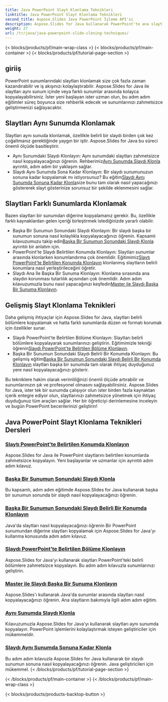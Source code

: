 ```yaml
---
title: Java PowerPoint Slayt Klonlama Teknikleri
linktitle: Java PowerPoint Slayt Klonlama Teknikleri
second_title: Aspose.Slides Java PowerPoint İşleme API'si
description: Aspose.Slides for Java kullanarak PowerPoint'te ana slayt klonlama. Slaytları aynı sunum içinde veya sunumlar arasında sorunsuz bir şekilde kopyalamayı öğrenin.
weight: 27
url: /tr/java/java-powerpoint-slide-cloning-techniques/
---
```


{< blocks/products/pf/main-wrap-class >}
{< blocks/products/pf/main-container >}
{< blocks/products/pf/tutorial-page-section >}

##  giriiş

PowerPoint sunumlarındaki slaytları klonlamak size çok fazla zaman kazandırabilir ve iş akışınızı kolaylaştırabilir. Aspose.Slides for Java ile slaytları aynı sunum içinde veya farklı sunumlar arasında kolayca kopyalayabilirsiniz. İster yeni başlayan ister uzman olun, bu adım adım eğitimler süreç boyunca size rehberlik edecek ve sunumlarınızı zahmetsizce geliştirmenizi sağlayacaktır.

## Slaytları Aynı Sunumda Klonlamak

Slaytları aynı sunuda klonlamak, özellikle belirli bir slaydı birden çok kez çoğaltmanız gerektiğinde yaygın bir iştir. Aspose.Slides for Java bu süreci önemli ölçüde basitleştirir.

-  Aynı Sunumdaki Slaydı Klonlayın: Aynı sunumdaki slaytları zahmetsizce nasıl kopyalayacağınızı öğrenin. Rehberimiz[Aynı Sunumda Slaydı Klonla](./clone-slide-within-same-presentation-powerpoint/) ayrıntılı, adım adım bir yaklaşım sağlar.
-  Slaydı Aynı Sunumda Sona Kadar Klonlayın: Bir slaydı sunumunuzun sonuna kadar kopyalamak mı istiyorsunuz? Bu eğitim[Slaydı Aynı Sunumda Sonuna Kadar Klonla](./clone-slide-end-within-same-presentation-powerpoint/)size bunu tam olarak nasıl yapacağınızı göstererek slayt gösterinize sorunsuz bir şekilde eklenmesini sağlar.

## Slaytları Farklı Sunumlarda Klonlamak

Bazen slaytları bir sunumdan diğerine kopyalamanız gerekir. Bu, özellikle farklı kaynaklardan gelen içeriği birleştirmek istediğinizde yararlı olabilir.

-  Başka Bir Sunumun Sonundaki Slaydı Klonlayın: Bir slaydı başka bir sunumun sonuna nasıl kolaylıkla kopyalayacağınızı öğrenin. Kapsamlı kılavuzumuzu takip edin[Başka Bir Sunumun Sonundaki Slaydı Klonla](./clone-slide-end-another-presentation-powerpoint/) ayrıntılı bir anlatım için.
-  PowerPoint'te Slaydı Belirtilen Konumda Klonlayın: Slaytları sunumlar arasında klonlarken konumlandırma çok önemlidir. Eğitimimiz[Slaytı PowerPoint'te Belirtilen Konumda Klonlayın](./clone-slide-specified-position-powerpoint/) klonlanmış slaytların belirli konumlara nasıl yerleştirileceğini öğretir.
-  Slaydı Ana İle Başka Bir Sunuma Klonlayın: Klonlama sırasında ana slaydın korunması tutarlılık açısından çok önemlidir. Adım adım kılavuzumuzla bunu nasıl yapacağınızı keşfedin[Master ile Slaydı Başka Bir Sunuma Klonlayın](./clone-slide-another-presentation-master-powerpoint/).

## Gelişmiş Slayt Klonlama Teknikleri

Daha gelişmiş ihtiyaçlar için Aspose.Slides for Java, slaytları belirli bölümlere kopyalamak ve hatta farklı sunumlarda düzen ve formatı korumak için özellikler sunar.

-  Slaydı PowerPoint'te Belirtilen Bölüme Klonlayın: Slaytları belirli bölümlere kopyalayarak sunumlarınızı geliştirin. Eğitimimizle tekniği öğrenin[Slaydı PowerPoint'te Belirtilen Bölüme Klonlayın](./clone-slide-specified-section-powerpoint/).
-  Başka Bir Sunumun Sonundaki Slaydı Belirli Bir Konumda Klonlayın: Bu gelişmiş eğitim[Başka Bir Sunumun Sonundaki Slaydı Belirli Bir Konumda Klonlayın](./clone-slide-end-another-specific-position-powerpoint/) slaytları başka bir sunumda tam olarak ihtiyaç duyduğunuz yere nasıl kopyalayacağınızı gösterir.

Bu tekniklere hakim olarak verimliliğinizi önemli ölçüde artırabilir ve sunumlarınızın şık ve profesyonel olmasını sağlayabilirsiniz. Aspose.Slides for Java, ister tek bir sunumda çalışıyor olun ister birden fazla kaynaktan içerik entegre ediyor olun, slaytlarınızı zahmetsizce yönetmek için ihtiyaç duyduğunuz tüm araçları sağlar. Her bir öğreticiyi derinlemesine inceleyin ve bugün PowerPoint becerilerinizi geliştirin!
## Java PowerPoint Slayt Klonlama Teknikleri Dersleri
### [Slaytı PowerPoint'te Belirtilen Konumda Klonlayın](./clone-slide-specified-position-powerpoint/)
Aspose.Slides for Java ile PowerPoint slaytlarını belirtilen konumlarda zahmetsizce kopyalayın. Yeni başlayanlar ve uzmanlar için ayrıntılı adım adım kılavuz.
### [Başka Bir Sunumun Sonundaki Slaydı Klonla](./clone-slide-end-another-presentation-powerpoint/)
Bu kapsamlı, adım adım eğitimde Aspose.Slides for Java kullanarak başka bir sunumun sonunda bir slaydı nasıl kopyalayacağınızı öğrenin.
### [Başka Bir Sunumun Sonundaki Slaydı Belirli Bir Konumda Klonlayın](./clone-slide-end-another-specific-position-powerpoint/)
Java'da slaytları nasıl kopyalayacağınızı öğrenin Bir PowerPoint sunumundan diğerine slaytları kopyalamak için Aspose.Slides for Java'yı kullanma konusunda adım adım kılavuz.
### [Slaydı PowerPoint'te Belirtilen Bölüme Klonlayın](./clone-slide-specified-section-powerpoint/)
Aspose.Slides for Java'yı kullanarak slaytları PowerPoint'teki belirli bölümlere zahmetsizce kopyalayın. Bu adım adım kılavuzla sunumlarınızı geliştirin.
### [Master ile Slaydı Başka Bir Sunuma Klonlayın](./clone-slide-another-presentation-master-powerpoint/)
Aspose.Slides'ı kullanarak Java'da sunumlar arasında slaytları nasıl kopyalayacağınızı öğrenin. Ana slaytların bakımıyla ilgili adım adım eğitim.
### [Aynı Sunumda Slaydı Klonla](./clone-slide-within-same-presentation-powerpoint/)
Kılavuzumuzla Aspose.Slides for Java'yı kullanarak slaytları aynı sunumda kopyalayın. PowerPoint işlemlerini kolaylaştırmak isteyen geliştiriciler için mükemmeldir.
### [Slaydı Aynı Sunumda Sonuna Kadar Klonla](./clone-slide-end-within-same-presentation-powerpoint/)
Bu adım adım kılavuzla Aspose.Slides for Java kullanarak bir slaydı sunumun sonuna nasıl kopyalayacağınızı öğrenin. Java geliştiricileri için mükemmel.
{< /blocks/products/pf/tutorial-page-section >}

{< /blocks/products/pf/main-container >}
{< /blocks/products/pf/main-wrap-class >}

{< blocks/products/products-backtop-button >}
